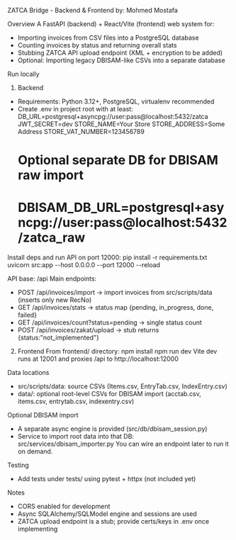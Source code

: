 ZATCA Bridge - Backend & Frontend
by: Mohmed Mostafa

Overview
A FastAPI (backend) + React/Vite (frontend) web system for:
- Importing invoices from CSV files into a PostgreSQL database
- Counting invoices by status and returning overall stats
- Stubbing ZATCA API upload endpoint (XML + encryption to be added)
- Optional: Importing legacy DBISAM-like CSVs into a separate database

Run locally
1) Backend
- Requirements: Python 3.12+, PostgreSQL, virtualenv recommended
- Create .env in project root with at least:
  DB_URL=postgresql+asyncpg://user:pass@localhost:5432/zatca
  JWT_SECRET=dev
  STORE_NAME=Your Store
  STORE_ADDRESS=Some Address
  STORE_VAT_NUMBER=123456789
  # Optional separate DB for DBISAM raw import
  # DBISAM_DB_URL=postgresql+asyncpg://user:pass@localhost:5432/zatca_raw

Install deps and run API on port 12000:
  pip install -r requirements.txt
  uvicorn src:app --host 0.0.0.0 --port 12000 --reload

API base: /api
Main endpoints:
- POST /api/invoices/import  -> import invoices from src/scripts/data (inserts only new RecNo)
- GET  /api/invoices/stats   -> status map {pending, in_progress, done, failed}
- GET  /api/invoices/count?status=pending -> single status count
- POST /api/invoices/zakat/upload -> stub returns {status:"not_implemented"}

2) Frontend
From frontend/ directory:
  npm install
  npm run dev
Vite dev runs at 12001 and proxies /api to http://localhost:12000

Data locations
- src/scripts/data: source CSVs (Items.csv, EntryTab.csv, IndexEntry.csv)
- data/: optional root-level CSVs for DBISAM import (acctab.csv, items.csv, entrytab.csv, indexentry.csv)

Optional DBISAM import
- A separate async engine is provided (src/db/dbisam_session.py)
- Service to import root data into that DB: src/services/dbisam_importer.py
  You can wire an endpoint later to run it on demand.

Testing
- Add tests under tests/ using pytest + httpx (not included yet)

Notes
- CORS enabled for development
- Async SQLAlchemy/SQLModel engine and sessions are used
- ZATCA upload endpoint is a stub; provide certs/keys in .env once implementing

